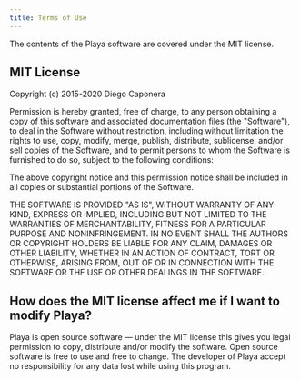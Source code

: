 ```yaml
---
title: Terms of Use
---
```

The contents of the Playa software are covered under the MIT license.

## MIT License

Copyright (c) 2015-2020 Diego Caponera

Permission is hereby granted, free of charge, to any person obtaining a copy of this software and associated documentation files (the "Software"), to deal in the Software without restriction, including without limitation the rights to use, copy, modify, merge, publish, distribute, sublicense, and/or sell copies of the Software, and to permit persons to whom the Software is furnished to do so, subject to the following conditions:

The above copyright notice and this permission notice shall be included in all copies or substantial portions of the Software.

THE SOFTWARE IS PROVIDED "AS IS", WITHOUT WARRANTY OF ANY KIND, EXPRESS OR IMPLIED, INCLUDING BUT NOT LIMITED TO THE WARRANTIES OF MERCHANTABILITY, FITNESS FOR A PARTICULAR PURPOSE AND NONINFRINGEMENT. IN NO EVENT SHALL THE AUTHORS OR COPYRIGHT HOLDERS BE LIABLE FOR ANY CLAIM, DAMAGES OR OTHER LIABILITY, WHETHER IN AN ACTION OF CONTRACT, TORT OR OTHERWISE, ARISING FROM, OUT OF OR IN CONNECTION WITH THE SOFTWARE OR THE USE OR OTHER DEALINGS IN THE SOFTWARE.

## How does the MIT license affect me if I want to modify Playa?
Playa is open source software — under the MIT license this gives you legal permission to copy, distribute and/or modify the software. Open source software is free to use and free to change. The developer of Playa accept no responsibility for any data lost while using this program.
